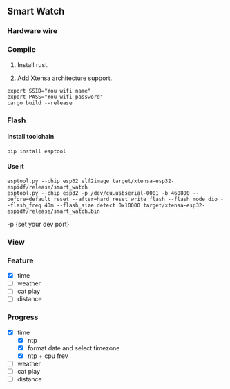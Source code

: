 ## Smart Watch
### Hardware wire

### Compile
1. Install rust.

2. Add Xtensa architecture support.

```
export SSID="You wifi name"
export PASS="You wifi password"
cargo build --release
```
### Flash
#### Install toolchain
```
pip install esptool
```
#### Use it
```
esptool.py --chip esp32 elf2image target/xtensa-esp32-espidf/release/smart_watch
esptool.py --chip esp32 -p /dev/cu.usbserial-0001 -b 460800 --before=default_reset --after=hard_reset write_flash --flash_mode dio --flash_freq 40m --flash_size detect 0x10000 target/xtensa-esp32-espidf/release/smart_watch.bin
```
-p {set your dev port}

### View



### Feature

- [x] time
- [ ] weather
- [ ] cat play
- [ ] distance

### Progress

- [x] time
    - [x] ntp
    - [x] format date and select timezone
    - [x] ntp + cpu frev
- [ ] weather
- [ ] cat play
- [ ] distance